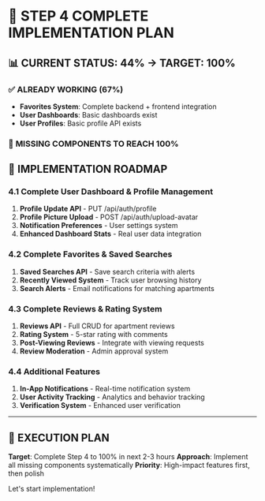 # 🎯 STEP 4 COMPLETE IMPLEMENTATION PLAN

## 📊 CURRENT STATUS: 44% → TARGET: 100%

### ✅ **ALREADY WORKING (67%)**
- **Favorites System**: Complete backend + frontend integration
- **User Dashboards**: Basic dashboards exist  
- **User Profiles**: Basic profile API exists

### 🔧 **MISSING COMPONENTS TO REACH 100%**

## 🚀 **IMPLEMENTATION ROADMAP**

### **4.1 Complete User Dashboard & Profile Management**
1. **Profile Update API** - PUT /api/auth/profile
2. **Profile Picture Upload** - POST /api/auth/upload-avatar
3. **Notification Preferences** - User settings system
4. **Enhanced Dashboard Stats** - Real user data integration

### **4.2 Complete Favorites & Saved Searches**
1. **Saved Searches API** - Save search criteria with alerts
2. **Recently Viewed System** - Track user browsing history
3. **Search Alerts** - Email notifications for matching apartments

### **4.3 Complete Reviews & Rating System**  
1. **Reviews API** - Full CRUD for apartment reviews
2. **Rating System** - 5-star rating with comments
3. **Post-Viewing Reviews** - Integrate with viewing requests
4. **Review Moderation** - Admin approval system

### **4.4 Additional Features**
1. **In-App Notifications** - Real-time notification system
2. **User Activity Tracking** - Analytics and behavior tracking
3. **Verification System** - Enhanced user verification

---

## 🎯 **EXECUTION PLAN**

**Target**: Complete Step 4 to 100% in next 2-3 hours
**Approach**: Implement all missing components systematically
**Priority**: High-impact features first, then polish

Let's start implementation!
